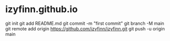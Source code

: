 # izyfinn.github.io
git init
git add README.md
git commit -m "first commit"
git branch -M main
git remote add origin https://github.com/izyfinn/izyfinn.git
git push -u origin main
